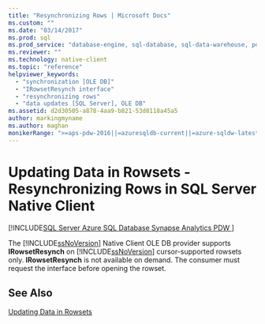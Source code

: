 ```yaml
---
title: "Resynchronizing Rows | Microsoft Docs"
ms.custom: ""
ms.date: "03/14/2017"
ms.prod: sql
ms.prod_service: "database-engine, sql-database, sql-data-warehouse, pdw"
ms.reviewer: ""
ms.technology: native-client
ms.topic: "reference"
helpviewer_keywords: 
  - "synchronization [OLE DB]"
  - "IRowsetResynch interface"
  - "resynchronizing rows"
  - "data updates [SQL Server], OLE DB"
ms.assetid: d2d30505-a878-4aa9-b821-53d8118a45a5
author: markingmyname
ms.author: maghan
monikerRange: ">=aps-pdw-2016||=azuresqldb-current||=azure-sqldw-latest||>=sql-server-2016||=sqlallproducts-allversions||>=sql-server-linux-2017||=azuresqldb-mi-current"
---
```

# Updating Data in Rowsets - Resynchronizing Rows in SQL Server Native Client
[!INCLUDE[SQL Server Azure SQL Database Synapse Analytics PDW ](../../includes/applies-to-version/sql-asdb-asdbmi-asa-pdw.md)]

  The [!INCLUDE[ssNoVersion](../../includes/ssnoversion-md.md)] Native Client OLE DB provider supports **IRowsetResynch** on [!INCLUDE[ssNoVersion](../../includes/ssnoversion-md.md)] cursor-supported rowsets only. **IRowsetResynch** is not available on demand. The consumer must request the interface before opening the rowset.  
  
## See Also  
 [Updating Data in Rowsets](../../relational-databases/native-client-ole-db-rowsets/updating-data-in-rowsets.md)  
  
  
